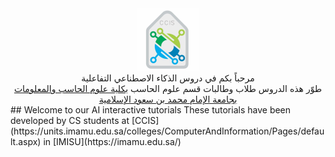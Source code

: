 <center>
<a href = "https://units.imamu.edu.sa/colleges/ComputerAndInformation/Pages/default.aspx"><img src="ccis logo.jpg" class="center" width = "100" height = "100" ></a></center>
<div class="arafont" align="center">مرحباً بكم في دروس الذكاء الاصطناعي التفاعلية</div>
<div class="arafont" align="center">
طوّر هذه الدروس طلاب وطالبات قسم علوم الحاسب <a href="https://units.imamu.edu.sa/colleges/ComputerAndInformation/Pages/default.aspx"> بكلية علوم الحاسب والمعلومات </a><a href ="https://imamu.edu.sa/">بجامعة الإمام محمد بن سعود الإسلامية </a></div>
## Welcome to our AI interactive tutorials
These tutorials have been developed by CS students at [CCIS](https://units.imamu.edu.sa/colleges/ComputerAndInformation/Pages/default.aspx) in [IMISU](https://imamu.edu.sa/) 
